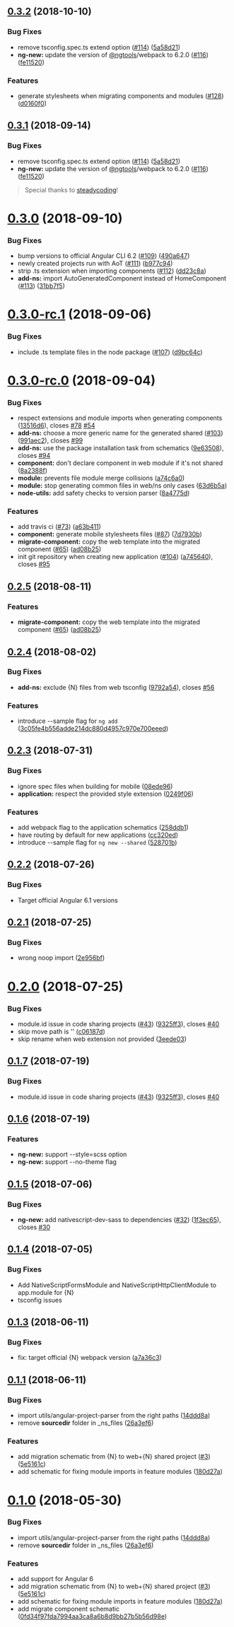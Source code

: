 <a name="0.3.2"></a>
## [0.3.2](https://github.com/nativescript/nativescript-schematics/compare/0.3.0...0.3.2) (2018-10-10)


### Bug Fixes

* remove tsconfig.spec.ts extend option ([#114](https://github.com/nativescript/nativescript-schematics/issues/114)) ([5a58d21](https://github.com/nativescript/nativescript-schematics/commit/5a58d21))
* **ng-new:** update the version of [@ngtools](https://github.com/ngtools)/webpack to 6.2.0 ([#116](https://github.com/nativescript/nativescript-schematics/issues/116)) ([fe11520](https://github.com/nativescript/nativescript-schematics/commit/fe11520))


### Features

* generate stylesheets when migrating components and modules ([#128](https://github.com/nativescript/nativescript-schematics/issues/128)) ([d0160f0](https://github.com/nativescript/nativescript-schematics/commit/d0160f0))



<a name="0.3.1"></a>
## [0.3.1](https://github.com/nativescript/nativescript-schematics/compare/0.3.0...0.3.1) (2018-09-14)

### Bug Fixes

* remove tsconfig.spec.ts extend option ([#114](https://github.com/nativescript/nativescript-schematics/issues/114)) ([5a58d21](https://github.com/nativescript/nativescript-schematics/commit/5a58d21))
* **ng-new:** update the version of [@ngtools](https://github.com/ngtools)/webpack to 6.2.0 ([#116](https://github.com/nativescript/nativescript-schematics/issues/116)) ([fe11520](https://github.com/nativescript/nativescript-schematics/commit/fe11520))


> Special thanks to [steadycoding](https://github.com/steadycoding)!


<a name="0.3.0"></a>
# [0.3.0](https://github.com/nativescript/nativescript-schematics/compare/0.3.0-rc.1...0.3.0) (2018-09-10)


### Bug Fixes

* bump versions to official Angular CLI 6.2 ([#109](https://github.com/nativescript/nativescript-schematics/issues/109)) ([490a647](https://github.com/nativescript/nativescript-schematics/commit/490a647))
* newly created projects run with AoT ([#111](https://github.com/nativescript/nativescript-schematics/issues/111)) ([b977c94](https://github.com/nativescript/nativescript-schematics/commit/b977c94))
* strip .ts extension when importing components ([#112](https://github.com/nativescript/nativescript-schematics/issues/112)) ([dd23c8a](https://github.com/nativescript/nativescript-schematics/commit/dd23c8a))
* **add-ns:** import AutoGeneratedComponent instead of HomeComponent ([#113](https://github.com/nativescript/nativescript-schematics/issues/113)) ([31bb7f5](https://github.com/nativescript/nativescript-schematics/commit/31bb7f5))



<a name="0.3.0-rc.1"></a>
# [0.3.0-rc.1](https://github.com/nativescript/nativescript-schematics/compare/0.3.0-rc.0...0.3.0-rc.1) (2018-09-06)


### Bug Fixes

* include .ts template files in the node package ([#107](https://github.com/nativescript/nativescript-schematics/issues/107)) ([d9bc64c](https://github.com/nativescript/nativescript-schematics/commit/d9bc64c))



<a name="0.3.0-rc.0"></a>
# [0.3.0-rc.0](https://github.com/nativescript/nativescript-schematics/compare/0.2.4...v0.3.0-rc.0) (2018-09-04)


### Bug Fixes

* respect extensions and module imports when generating components ([13516d6](https://github.com/nativescript/nativescript-schematics/commit/13516d6)), closes [#78](https://github.com/nativescript/nativescript-schematics/issues/78) [#54](https://github.com/nativescript/nativescript-schematics/issues/54)
* **add-ns:** choose a more generic name for the generated shared ([#103](https://github.com/nativescript/nativescript-schematics/issues/103)) ([991aec2](https://github.com/nativescript/nativescript-schematics/commit/991aec2)), closes [#99](https://github.com/nativescript/nativescript-schematics/issues/99)
* **add-ns:** use the package installation task from schematics ([9e63508](https://github.com/nativescript/nativescript-schematics/commit/9e63508)), closes [#94](https://github.com/nativescript/nativescript-schematics/issues/94)
* **component:** don't declare component in web module if it's not shared ([8a2388f](https://github.com/nativescript/nativescript-schematics/commit/8a2388f))
* **module:** prevents file module merge collisions ([a74c6a0](https://github.com/nativescript/nativescript-schematics/commit/a74c6a0))
* **module:** stop generating common files in web/ns only cases ([63d6b5a](https://github.com/nativescript/nativescript-schematics/commit/63d6b5a))
* **node-utils:** add safety checks to version parser ([8a4775d](https://github.com/nativescript/nativescript-schematics/commit/8a4775d))


### Features

* add travis ci ([#73](https://github.com/nativescript/nativescript-schematics/issues/73)) ([a63b411](https://github.com/nativescript/nativescript-schematics/commit/a63b411))
* **component:** generate mobile stylesheets files ([#87](https://github.com/nativescript/nativescript-schematics/issues/87)) ([7d7930b](https://github.com/nativescript/nativescript-schematics/commit/7d7930b))
* **migrate-component:** copy the web template into the migrated component ([#65](https://github.com/nativescript/nativescript-schematics/issues/65)) ([ad08b25](https://github.com/nativescript/nativescript-schematics/commit/ad08b25))
* init git repository when creating new application ([#104](https://github.com/nativescript/nativescript-schematics/issues/104)) ([a745640](https://github.com/nativescript/nativescript-schematics/commit/a745640)), closes [#95](https://github.com/nativescript/nativescript-schematics/issues/95)


<a name="0.2.5"></a>
## [0.2.5](https://github.com/nativescript/nativescript-schematics/compare/0.2.4...0.2.5) (2018-08-11)


### Features

* **migrate-component:** copy the web template into the migrated component ([#65](https://github.com/nativescript/nativescript-schematics/issues/65)) ([ad08b25](https://github.com/nativescript/nativescript-schematics/commit/ad08b25))


<a name="0.2.4"></a>
## [0.2.4](https://github.com/nativescript/nativescript-schematics/compare/0.2.3...0.2.4) (2018-08-02)


### Bug Fixes

* **add-ns:** exclude {N} files from web tsconfig ([9792a54](https://github.com/nativescript/nativescript-schematics/commit/9792a54)), closes [#56](https://github.com/nativescript/nativescript-schematics/issues/56)


### Features

* introduce --sample flag for `ng add` ([3c05fe4b556adde214dc880d4957c970e700eeed](https://github.com/NativeScript/nativescript-schematics/commit/3c05fe4b556adde214dc880d4957c970e700eeed))



<a name="0.2.3"></a>
## [0.2.3](https://github.com/nativescript/nativescript-schematics/compare/0.2.2...0.2.3) (2018-07-31)


### Bug Fixes

* ignore spec files when building for mobile ([08ede96](https://github.com/nativescript/nativescript-schematics/commit/08ede96))
* **application:** respect the provided style extension ([0249f06](https://github.com/nativescript/nativescript-schematics/commit/0249f06))


### Features

* add webpack flag to the application schematics ([258ddb1](https://github.com/nativescript/nativescript-schematics/commit/258ddb1))
* have routing by default for new applications ([cc320ed](https://github.com/nativescript/nativescript-schematics/commit/cc320ed))
* introduce --sample flag for `ng new --shared` ([528701b](https://github.com/nativescript/nativescript-schematics/commit/528701b))



<a name="0.2.2"></a>
## [0.2.2](https://github.com/nativescript/nativescript-schematics/compare/0.2.1...0.2.2) (2018-07-26)


### Bug Fixes

* Target official Angular 6.1 versions


<a name="0.2.1"></a>
## [0.2.1](https://github.com/nativescript/nativescript-schematics/compare/0.2.0...0.2.1) (2018-07-25)


### Bug Fixes

* wrong noop import ([2e956bf](https://github.com/nativescript/nativescript-schematics/commit/2e956bf))



<a name="0.2.0"></a>
# [0.2.0](https://github.com/nativescript/nativescript-schematics/compare/0.1.7...0.2.0) (2018-07-25)


### Bug Fixes

* module.id issue in code sharing projects ([#43](https://github.com/nativescript/nativescript-schematics/issues/43)) ([9325ff3](https://github.com/nativescript/nativescript-schematics/commit/9325ff3)), closes [#40](https://github.com/nativescript/nativescript-schematics/issues/40)
* skip move path is '' ([c06187d](https://github.com/nativescript/nativescript-schematics/commit/c06187d))
* skip rename when web extension not provided ([3eede03](https://github.com/nativescript/nativescript-schematics/commit/3eede03))



<a name="0.1.7"></a>
## [0.1.7](https://github.com/nativescript/nativescript-schematics/compare/0.1.5...0.1.7) (2018-07-19)


### Bug Fixes

* module.id issue in code sharing projects ([#43](https://github.com/nativescript/nativescript-schematics/issues/43)) ([9325ff3](https://github.com/nativescript/nativescript-schematics/commit/9325ff3)), closes [#40](https://github.com/nativescript/nativescript-schematics/issues/40)



<a name="0.1.6"></a>
## [0.1.6](https://github.com/nativescript/nativescript-schematics/compare/0.1.5...0.1.6) (2018-07-19)


### Features

* **ng-new:** support --style=scss option 
* **ng-new:** support --no-theme flag 


<a name="0.1.5"></a>
## [0.1.5](https://github.com/nativescript/nativescript-schematics/compare/0.1.4...0.1.5) (2018-07-06)


### Bug Fixes

* **ng-new:** add nativescript-dev-sass to dependencies ([#32](https://github.com/nativescript/nativescript-schematics/issues/32)) ([1f3ec65](https://github.com/nativescript/nativescript-schematics/commit/1f3ec65)), closes [#30](https://github.com/nativescript/nativescript-schematics/issues/30)



<a name="0.1.4"></a>
## [0.1.4](https://github.com/nativescript/nativescript-schematics/compare/0.1.3...0.1.4) (2018-07-05)

### Bug Fixes

* Add NativeScriptFormsModule and NativeScriptHttpClientModule to app.module for {N}
* tsconfig issues


<a name="0.1.3"></a>
## [0.1.3](https://github.com/nativescript/nativescript-schematics/compare/0.1.1...0.1.3) (2018-06-11)


### Bug Fixes

* fix: target official {N} webpack version ([a7a36c3](https://github.com/nativescript/nativescript-schematics/commit/a7a36c3))


<a name="0.1.1"></a>
## [0.1.1](https://github.com/nativescript/nativescript-schematics/compare/0.0.9...0.1.1) (2018-06-11)


### Bug Fixes

* import utils/angular-project-parser from the right paths ([14ddd8a](https://github.com/nativescript/nativescript-schematics/commit/14ddd8a))
* remove __sourcedir__ folder in _ns_files ([26a3ef6](https://github.com/nativescript/nativescript-schematics/commit/26a3ef6))


### Features

* add migration schematic from {N} to web+{N} shared project ([#3](https://github.com/nativescript/nativescript-schematics/issues/3)) ([5e5161c](https://github.com/nativescript/nativescript-schematics/commit/5e5161c))
* add schematic for fixing module imports in feature modules ([180d27a](https://github.com/nativescript/nativescript-schematics/commit/180d27a))



<a name="0.1.0"></a>
# [0.1.0](https://github.com/nativescript/nativescript-schematics/compare/0.0.9...0.1.0) (2018-05-30)


### Bug Fixes

* import utils/angular-project-parser from the right paths ([14ddd8a](https://github.com/nativescript/nativescript-schematics/commit/14ddd8a))
* remove __sourcedir__ folder in _ns_files ([26a3ef6](https://github.com/nativescript/nativescript-schematics/commit/26a3ef6))


### Features

* add support for Angular 6
* add migration schematic from {N} to web+{N} shared project ([#3](https://github.com/nativescript/nativescript-schematics/issues/3)) ([5e5161c](https://github.com/nativescript/nativescript-schematics/commit/5e5161c))
* add schematic for fixing module imports in feature modules ([180d27a](https://github.com/nativescript/nativescript-schematics/commit/180d27a))
* add migrate component schematic ([0fd34f97fda7994aa3ca8a6b8d9bb27b5b56d98e](https://github.com/nativescript/nativescript-schematics/commit/0fd34f97fda7994aa3ca8a6b8d9bb27b5b56d98e))



